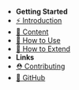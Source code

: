 - **Getting Started**
- [⚡ Introduction](/introduction.md)
- [🌟 Content](/content.md)
- [🚀 How to Use](/how-to-use.md)
- [👷 How to Extend](/how-to-extend.md)
- **Links**
- [⛑ Contributing](https://github.com/vdesabou/kafka-docker-playground/blob/master/CONTRIBUTING.md)
- [🔗 GitHub](https://github.com/vdesabou/kafka-docker-playground)
